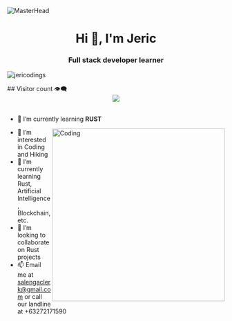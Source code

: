 ![MasterHead](https://i.gifer.com/SUV4.gif)
<h1 align="center">Hi 👋, I'm Jeric</h1>
<h3 align="center">Full stack developer learner</h3>

<p align="left"> <img src="https://komarev.com/ghpvc/?username=jericodings&label=Profile%20views&color=0e75b6&style=flat" alt="jericodings" /> </p>
## Visitor count 👁️‍🗨️

<br/>  
<div align="center"><img src="https://profile-counter.glitch.me/{bl33h}/count.svg" /></div>  
<br/>

- 🌱 I’m currently learning **RUST**

<img align='right' alt='Coding' width='400' src='https://cdn.dribbble.com/users/416610/screenshots/4801105/coding_desk_flat_vector_ui_ux_design_illustration_motion_animation_gif2.gif'/>

- 👀 I’m interested in Coding and Hiking
- 🌱 I’m currently learning Rust, Artificial Intelligence, Blockchain, etc.
- 💞️ I’m looking to collaborate on Rust projects
- 📫 Email me at salengaclerk@gmail.com or call our landline at +63272171590
